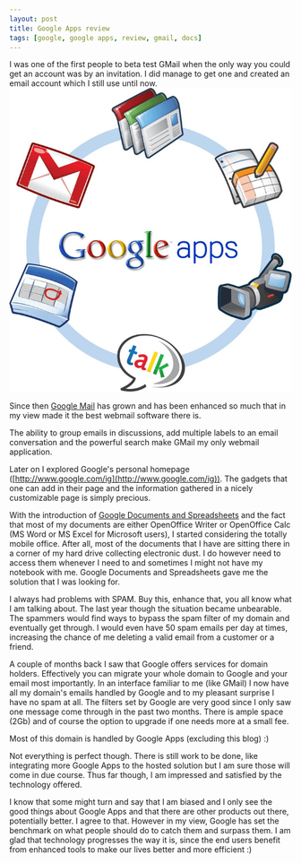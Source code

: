```yaml
---
layout: post
title: Google Apps review
tags: [google, google apps, review, gmail, docs]
---
```


I was one of the first people to beta test GMail when the only way you could get an account was by an invitation. I did manage to get one and created an email account which I still use until now.
<img class="post-image" src="/files/google-apps.png" />

Since then [Google Mail](http://www.gmail.com/) has grown and has been enhanced so much that in my view made it the best webmail software there is.

The ability to group emails in discussions, add multiple labels to an email conversation and the powerful search make GMail my only webmail application.

Later on I explored Google's personal homepage ([http://www.google.com/ig](http://www.google.com/ig)). The gadgets that one can add in their page and the information gathered in a nicely customizable page is simply precious.

With the introduction of [Google Documents and Spreadsheets](http://docs.google.com/) and the fact that most of my documents are either OpenOffice Writer or OpenOffice Calc (MS Word or MS Excel for Microsoft users), I started considering the totally mobile office. After all, most of the documents that I have are sitting there in a corner of my hard drive collecting electronic dust. I do however need to access them whenever I need to and sometimes I might not have my notebook with me. Google Documents and Spreadsheets gave me the solution that I was looking for.

I always had problems with SPAM. Buy this, enhance that, you all know what I am talking about. The last year though the situation became unbearable. The spammers would find ways to bypass the spam filter of my domain and eventually get through. I would even have 50 spam emails per day at times, increasing the chance of me deleting a valid email from a customer or a friend.

A couple of months back I saw that Google offers services for domain holders. Effectively you can migrate your whole domain to Google and your email most importantly. In an interface familiar to me (like GMail) I now have all my domain's emails handled by Google and to my pleasant surprise I have no spam at all. The filters set by Google are very good since I only saw one message come through in the past two months. There is ample space (2Gb) and of course the option to upgrade if one needs more at a small fee.

Most of this domain is handled by Google Apps (excluding this blog) :)

Not everything is perfect though. There is still work to be done, like integrating more Google Apps to the hosted solution but I am sure those will come in due course. Thus far though, I am impressed and satisfied by the technology offered.

I know that some might turn and say that I am biased and I only see the good things about Google Apps and that there are other products out there, potentially better. I agree to that. However in my view, Google has set the benchmark on what people should do to catch them and surpass them. I am glad that technology progresses the way it is, since the end users benefit from enhanced tools to make our lives better and more efficient :)